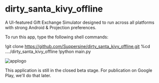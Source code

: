 # dirty_santa_kivy_offline
A UI-featured Gift Exchange Simulator designed to run across all platforms with strong Android & Projection preferences.

To run this app, type the following shell commands:

!git clone https://github.com/Suppersine/dirty_santa_kivy_offline.git
%cd ..<folder parent dir>../dirty_santa_kivy_offline
!python main.py

![applogo](https://github.com/user-attachments/assets/f65576f7-748a-4262-b7d0-a2f605c5c6f0)

This application is still in the closed beta stage. For publication on Google Play, we'll do that later.
